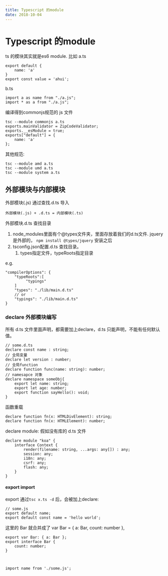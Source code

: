 ```yaml
---
title: Typescript 的module
date: 2018-10-04
---
```

# Typescript 的module
ts 的模块其实就是es6 module. 比如 a.ts

    export default {
        name: 'a'
    }
    export const value = 'ahui';

b.ts

    import a as name from "./a.js";
    import * as a from "./a.js";

编译得到commonjs规范的 js 文件

    tsc --module commonjs a.ts
    exports.mainValidator = ZipCodeValidator;
    exports.__esModule = true;
    exports["default"] = {
        name: 'a'
    };

其他规范:

    tsc --module amd a.ts
    tsc --module umd a.ts
    tsc --module system a.ts

## 外部模块与内部模块
外部模块(.js) 通过查找.d.ts 导入

    外部模块(.js) + .d.ts = 内部模块(.ts)

外部模块.d.ts 查找目录
1. node_modules里面有个@types文件夹，里面存放着我们的d.ts文件. jquery 是外部的， `npm install @types/jquery` 安装之后
2. tsconfig.json配置.d.ts 查找目录。
    1. types指定文件，typeRoots指定目录

e.g.

    "compilerOptions": {
        "typeRoots":[
             "typings"
        ]
        "types": "./lib/main.d.ts"
        // or
        "typings": "./lib/main.d.ts"
    }

### declare 外部模块编写
所有 d.ts 文件里面声明，都需要加上declare，d.ts 只能声明，不能有任何默认值。

    // some.d.ts
    declare const name : string;
    // 全局变量
    declare let version : number;
    // 全局function
    declare function func(name: string): number;
    // namesapce 对象
    declare namespace someObj{
        export let name: string;
        export let age: number;
        export function sayHello(): void;
    }

函数重载
    
    declare function fn(x: HTMLDivElement): string;
    declare function fn(x: HTMLElement): number;

declare module: 假如没有库的 d.ts 文件

    declare module "koa" {
        interface Context {
            render(filename: string, ...args: any[]) : any;
            session: any;
            i18n: any;
            csrf: any;
            flash: any;
        }
    }


#### export import
export 通过`tsc x.ts -d` 后，会被加上declare:

    // some.js
    export default name;
    export default const name = 'hello world';

这里的 Bar 就合并成了 var Bar = { a: Bar, count: number },

    export var Bar: { a: Bar };
    export interface Bar {
        count: number;
    }



    import name from './some.js';